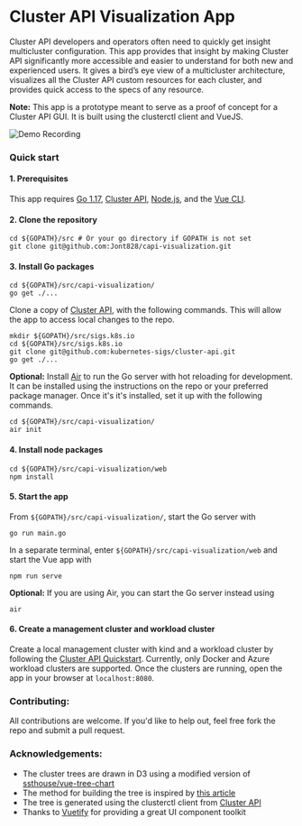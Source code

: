 # Cluster API Visualization App

Cluster API developers and operators often need to quickly get insight multicluster configuration. This app provides that insight by making Cluster API significantly more accessible and easier to understand for both new and experienced users. It gives a bird’s eye view of a multicluster architecture, visualizes all the Cluster API custom resources for each cluster, and provides quick access to the specs of any resource.

**Note:** This app is a prototype meant to serve as a proof of concept for a Cluster API GUI. It is built using the clusterctl client and VueJS.

![Demo Recording](demo/demo.gif)

### Quick start

#### 1. Prerequisites

This app requires [Go 1.17](https://go.dev/doc/install), [Cluster API](https://github.com/kubernetes-sigs/cluster-api), [Node.js](https://nodejs.org/en/), and the [Vue CLI](https://cli.vuejs.org/guide/installation.html).

#### 2. Clone the repository

```
cd ${GOPATH}/src # Or your go directory if GOPATH is not set
git clone git@github.com:Jont828/capi-visualization.git
```

#### 3. Install Go packages

```
cd ${GOPATH}/src/capi-visualization/
go get ./...
```

Clone a copy of [Cluster API](https://github.com/kubernetes-sigs/cluster-api), with the following commands. This will allow the app to access local changes to the repo.

```
mkdir ${GOPATH}/src/sigs.k8s.io
cd ${GOPATH}/src/sigs.k8s.io
git clone git@github.com:kubernetes-sigs/cluster-api.git
go get ./...
```
**Optional:** Install [Air](https://github.com/cosmtrek/air) to run the Go server with hot reloading for development. It can be installed using the instructions on the repo or your preferred package manager. Once it's it's installed, set it up with the following commands.

```
cd ${GOPATH}/src/capi-visualization/
air init
```

#### 4. Install node packages

```
cd ${GOPATH}/src/capi-visualization/web
npm install
```

#### 5. Start the app

From `${GOPATH}/src/capi-visualization/`, start the Go server with

```
go run main.go
```

In a separate terminal, enter `${GOPATH}/src/capi-visualization/web` and start the Vue app with

```
npm run serve
```

**Optional:** If you are using Air, you can start the Go server instead using
```
air
```

#### 6. Create a management cluster and workload cluster

Create a local management cluster with kind and a workload cluster by following the [Cluster API Quickstart](https://cluster-api.sigs.k8s.io/user/quick-start.html). Currently, only Docker and Azure workload clusters are supported. Once the clusters are running, open the app in your browser at `localhost:8080`.

### Contributing:

All contributions are welcome. If you'd like to help out, feel free fork the repo and submit a pull request. 

### Acknowledgements:

- The cluster trees are drawn in D3 using a modified version of [ssthouse/vue-tree-chart](https://github.com/ssthouse/vue-tree-chart)
- The method for building the tree is inspired by [this article](https://typeofnan.dev/an-easy-way-to-build-a-tree-with-object-references/)
- The tree is generated using the clusterctl client from [Cluster API](https://github.com/kubernetes-sigs/cluster-api)
- Thanks to [Vuetify](https://vuetifyjs.com/en/) for providing a great UI component toolkit
